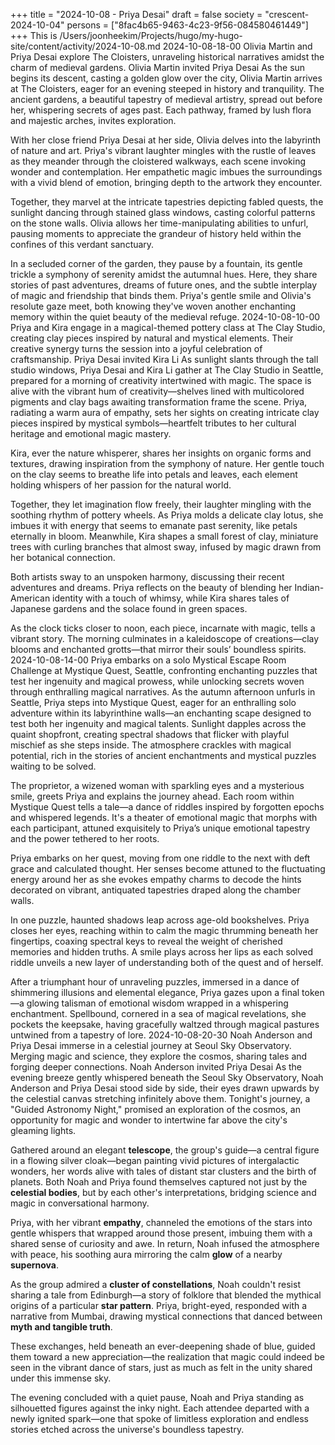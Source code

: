 +++
title = "2024-10-08 - Priya Desai"
draft = false
society = "crescent-2024-10-04"
persons = ["8fac4b65-9463-4c23-9f56-084580461449"]
+++
This is /Users/joonheekim/Projects/hugo/my-hugo-site/content/activity/2024-10-08.md
2024-10-08-18-00
Olivia Martin and Priya Desai explore The Cloisters, unraveling historical narratives amidst the charm of medieval gardens.
Olivia Martin invited Priya Desai
As the sun begins its descent, casting a golden glow over the city, Olivia Martin arrives at The Cloisters, eager for an evening steeped in history and tranquility. The ancient gardens, a beautiful tapestry of medieval artistry, spread out before her, whispering secrets of ages past. Each pathway, framed by lush flora and majestic arches, invites exploration.

With her close friend Priya Desai at her side, Olivia delves into the labyrinth of nature and art. Priya's vibrant laughter mingles with the rustle of leaves as they meander through the cloistered walkways, each scene invoking wonder and contemplation. Her empathetic magic imbues the surroundings with a vivid blend of emotion, bringing depth to the artwork they encounter.

Together, they marvel at the intricate tapestries depicting fabled quests, the sunlight dancing through stained glass windows, casting colorful patterns on the stone walls. Olivia allows her time-manipulating abilities to unfurl, pausing moments to appreciate the grandeur of history held within the confines of this verdant sanctuary.

In a secluded corner of the garden, they pause by a fountain, its gentle trickle a symphony of serenity amidst the autumnal hues. Here, they share stories of past adventures, dreams of future ones, and the subtle interplay of magic and friendship that binds them. Priya's gentle smile and Olivia's resolute gaze meet, both knowing they've woven another enchanting memory within the quiet beauty of the medieval refuge.
2024-10-08-10-00
Priya and Kira engage in a magical-themed pottery class at The Clay Studio, creating clay pieces inspired by natural and mystical elements. Their creative synergy turns the session into a joyful celebration of craftsmanship.
Priya Desai invited Kira Li
As sunlight slants through the tall studio windows, Priya Desai and Kira Li gather at The Clay Studio in Seattle, prepared for a morning of creativity intertwined with magic. The space is alive with the vibrant hum of creativity—shelves lined with multicolored pigments and clay bags awaiting transformation frame the scene. Priya, radiating a warm aura of empathy, sets her sights on creating intricate clay pieces inspired by mystical symbols—heartfelt tributes to her cultural heritage and emotional magic mastery.

Kira, ever the nature whisperer, shares her insights on organic forms and textures, drawing inspiration from the symphony of nature. Her gentle touch on the clay seems to breathe life into petals and leaves, each element holding whispers of her passion for the natural world.

Together, they let imagination flow freely, their laughter mingling with the soothing rhythm of pottery wheels. As Priya molds a delicate clay lotus, she imbues it with energy that seems to emanate past serenity, like petals eternally in bloom. Meanwhile, Kira shapes a small forest of clay, miniature trees with curling branches that almost sway, infused by magic drawn from her botanical connection.

Both artists sway to an unspoken harmony, discussing their recent adventures and dreams. Priya reflects on the beauty of blending her Indian-American identity with a touch of whimsy, while Kira shares tales of Japanese gardens and the solace found in green spaces.

As the clock ticks closer to noon, each piece, incarnate with magic, tells a vibrant story. The morning culminates in a kaleidoscope of creations—clay blooms and enchanted grotts—that mirror their souls’ boundless spirits.
2024-10-08-14-00
Priya embarks on a solo Mystical Escape Room Challenge at Mystique Quest, Seattle, confronting enchanting puzzles that test her ingenuity and magical prowess, while unlocking secrets woven through enthralling magical narratives.
As the autumn afternoon unfurls in Seattle, Priya steps into Mystique Quest, eager for an enthralling solo adventure within its labyrinthine walls—an enchanting scape designed to test both her ingenuity and magical talents. Sunlight dapples across the quaint shopfront, creating spectral shadows that flicker with playful mischief as she steps inside. The atmosphere crackles with magical potential, rich in the stories of ancient enchantments and mystical puzzles waiting to be solved. 

The proprietor, a wizened woman with sparkling eyes and a mysterious smile, greets Priya and explains the journey ahead. Each room within Mystique Quest tells a tale—a dance of riddles inspired by forgotten epochs and whispered legends. It's a theater of emotional magic that morphs with each participant, attuned exquisitely to Priya’s unique emotional tapestry and the power tethered to her roots.

Priya embarks on her quest, moving from one riddle to the next with deft grace and calculated thought. Her senses become attuned to the fluctuating energy around her as she evokes empathy charms to decode the hints decorated on vibrant, antiquated tapestries draped along the chamber walls. 

In one puzzle, haunted shadows leap across age-old bookshelves. Priya closes her eyes, reaching within to calm the magic thrumming beneath her fingertips, coaxing spectral keys to reveal the weight of cherished memories and hidden truths. A smile plays across her lips as each solved riddle unveils a new layer of understanding both of the quest and of herself.

After a triumphant hour of unraveling puzzles, immersed in a dance of shimmering illusions and elemental elegance, Priya gazes upon a final token—a glowing talisman of emotional wisdom wrapped in a whispering enchantment. Spellbound, cornered in a sea of magical revelations, she pockets the keepsake, having gracefully waltzed through magical pastures untwined from a tapestry of lore.
2024-10-08-20-30
Noah Anderson and Priya Desai immerse in a celestial journey at Seoul Sky Observatory. Merging magic and science, they explore the cosmos, sharing tales and forging deeper connections.
Noah Anderson invited Priya Desai
As the evening breeze gently whispered beneath the Seoul Sky Observatory, Noah Anderson and Priya Desai stood side by side, their eyes drawn upwards by the celestial canvas stretching infinitely above them. Tonight's journey, a "Guided Astronomy Night," promised an exploration of the cosmos, an opportunity for magic and wonder to intertwine far above the city's gleaming lights. 

Gathered around an elegant **telescope**, the group's guide—a central figure in a flowing silver cloak—began painting vivid pictures of intergalactic wonders, her words alive with tales of distant star clusters and the birth of planets. Both Noah and Priya found themselves captured not just by the **celestial bodies**, but by each other's interpretations, bridging science and magic in conversational harmony.

Priya, with her vibrant **empathy**, channeled the emotions of the stars into gentle whispers that wrapped around those present, imbuing them with a shared sense of curiosity and awe. In return, Noah infused the atmosphere with peace, his soothing aura mirroring the calm **glow** of a nearby **supernova**.

As the group admired a **cluster of constellations**, Noah couldn't resist sharing a tale from Edinburgh—a story of folklore that blended the mythical origins of a particular **star pattern**. Priya, bright-eyed, responded with a narrative from Mumbai, drawing mystical connections that danced between **myth and tangible truth**.

These exchanges, held beneath an ever-deepening shade of blue, guided them toward a new appreciation—the realization that magic could indeed be seen in the vibrant dance of stars, just as much as felt in the unity shared under this immense sky.

The evening concluded with a quiet pause, Noah and Priya standing as silhouetted figures against the inky night. Each attendee departed with a newly ignited spark—one that spoke of limitless exploration and endless stories etched across the universe's boundless tapestry.
